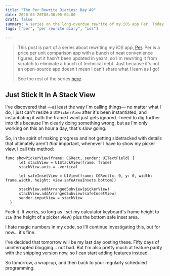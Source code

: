 ```yaml
---
title: "The Per Rewrite Diaries: Day 49"
date: 2020-03-20T08:30:00-04:00
draft: false
summary: A series on the long-overdue rewrite of my iOS app Per. Today, I sort out the input views, sort of.
tags: ["per", "per rewrite diary", "ios"]

---
```


> This post is part of a series about rewriting my iOS app, [Per](https://droppedbits.com/apps/per). Per is a price per unit comparison app with a bunch of neat convenience figures, but it hasn't been updated in years, so I'm rewriting it from scratch to eliminate a bunch of technical debt. Just because it's not an open-source app doesn't mean I can't share what I learn as I go!
> 
> See the rest of the series [here](/tags/per-rewrite-diary/).

## Just Stick It In A Stack View

I've discovered that —at least the way I'm calling things— no matter what I do, I just can't resize a `UIPickerView` after it's been instantiated, and instantiating it with the frame I want just gets ignored. I need to dig further into this because I'm clearly doing something wrong, but as I'm only working on this an hour a day, that's slow going.

So, in the spirit of making progress and not getting sidetracked with details that ultimately aren't _that_ important, whenever I have to show my picker view, I call this method:

```
func showPickerView(frame: CGRect, sender: UITextField) {
      let stackView = UIStackView(frame: frame)
      stackView.axis = .vertical
      
      let safeInsetView = UIView(frame: CGRect(x: 0, y: 0, width: frame.width, height: view.safeAreaInsets.bottom))
      
      stackView.addArrangedSubview(pickerView)
      stackView.addArrangedSubview(safeInsetView)
      sender.inputView = stackView
  }
```

Fuck it. It works, so long as I set my calculator keyboard's frame height to `216` (the height of a picker view) plus the bottom safe inset area.

I hate magic numbers in my code, so I'll continue investigating this, but for now... it's fine.

I've decided that tomorrow will be my last day posting these. Fifty days of uninterrupted blogging... not bad. But I'm also pretty much at feature parity with the shipping version now, so I can start adding features instead.

So tomorrow, a wrap-up, and then back to your regularly scheduled programming.